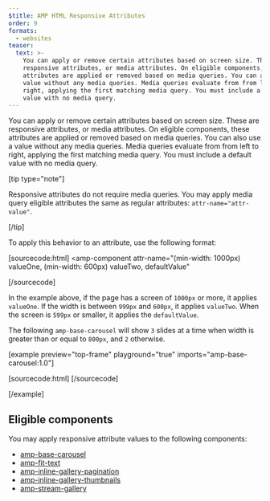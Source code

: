 ```yaml
---
$title: AMP HTML Responsive Attributes
order: 9
formats:
  - websites
teaser:
  text: >-
    You can apply or remove certain attributes based on screen size. These are
    responsive attributes, or media attributes. On eligible components, these
    attributes are applied or removed based on media queries. You can also use a
    value without any media queries. Media queries evaluate from from left to
    right, applying the first matching media query. You must include a default
    value with no media query.
---
```


<!--
This file is imported from https://github.com/ampproject/amphtml/blob/master/spec/amp-html-responsive-attributes.md.
Please do not change this file.
If you have found a bug or an issue please
have a look and request a pull request there.
-->

<!---
Copyright 2021 The AMP HTML Authors. All Rights Reserved.

Licensed under the Apache License, Version 2.0 (the "License");
you may not use this file except in compliance with the License.
You may obtain a copy of the License at

      http://www.apache.org/licenses/LICENSE-2.0

Unless required by applicable law or agreed to in writing, software
distributed under the License is distributed on an "AS-IS" BASIS,
WITHOUT WARRANTIES OR CONDITIONS OF ANY KIND, either express or implied.
See the License for the specific language governing permissions and
limitations under the License.
-->



You can apply or remove certain attributes based on screen size. These are responsive attributes, or media attributes. On eligible components, these attributes are applied or removed based on media queries. You can also use a value without any media queries. Media queries evaluate from from left to right, applying the first matching media query. You must include a default value with no media query.

[tip type="note"]

Responsive attributes do not require media queries. You may apply media query eligible attributes the same as regular attributes: `attr-name="attr-value"`.

[/tip]

To apply this behavior to an attribute, use the following format:

[sourcecode:html]
<amp-component
  attr-name="(min-width: 1000px) valueOne, (min-width: 600px) valueTwo, defaultValue"
></amp-component>
[/sourcecode]

In the example above, if the page has a screen of `1000px` or more, it applies `valueOne`. If the width is between `999px` and `600px`, it applies `valueTwo`. When the screen is `599px` or smaller, it applies the `defaultValue`.

The following `amp-base-carousel` will show `3` slides at a time when width is greater than or equal to `800px`, and `2` otherwise.

[example preview="top-frame" playground="true" imports="amp-base-carousel:1.0"]

[sourcecode:html]
<amp-base-carousel
    width="900" height="200"
    layout="responsive"
    visible-count="(min-width: 800px) 3, 2">
  <amp-img src="./img/redgradient.png" layout="flex-item"></amp-img>
  <amp-img src="./img/greengradient.png" layout="flex-item"></amp-img>
  <amp-img src="./img/bluegradient.png" layout="flex-item"></amp-img>
  <amp-img src="./img/orangegradient.png" layout="flex-item"></amp-img>
  <amp-img src="./img/tealgradient.png" layout="flex-item"></amp-img>
  <amp-img src="./img/lemonyellowgradient.png" layout="flex-item"></amp-img>
  <amp-img src="./img/lilacgradient.png" layout="flex-item"></amp-img>
</amp-base-carousel>
[/sourcecode]

[/example]

## Eligible components <a name="eligible-components"></a>

You may apply responsive attribute values to the following components:

-   [amp-base-carousel](https://github.com/ampproject/amphtml/blob/master/spec/./../extensions/amp-base-carousel/amp-base-carousel.md)
-   [amp-fit-text](https://github.com/ampproject/amphtml/blob/master/spec/./../extensions/amp-fit-text/amp-fit-text.md)
-   [amp-inline-gallery-pagination](https://github.com/ampproject/amphtml/blob/master/spec/./../extensions/amp-inline-gallery/amp-inline-gallery.md#include-pagination-indicators)
-   [amp-inline-gallery-thumbnails](https://github.com/ampproject/amphtml/blob/master/spec/./../extensions/amp-inline-gallery/amp-inline-gallery.md#include-pagination-thumbnails)
-   [amp-stream-gallery](https://github.com/ampproject/amphtml/blob/master/spec/./../extensions/amp-stream-gallery/amp-stream-gallery.md)